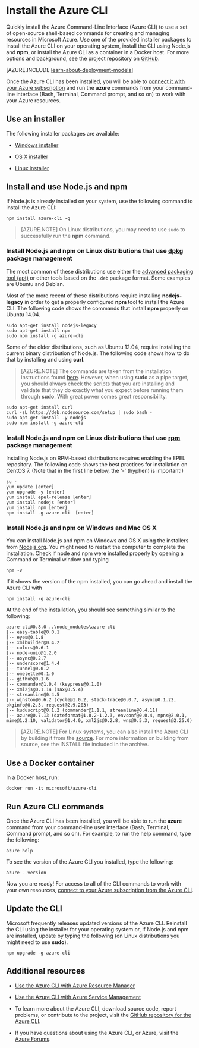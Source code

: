 <properties
	pageTitle="Install the Azure Command-Line Interface | Microsoft Azure"
	description="Install the Azure CLI for Mac, Linux, and Windows to start using Azure services"
	editor=""
	manager="timlt"
	documentationCenter=""
	authors="dlepow"
	services=""
	tags="azure-resource-manager,azure-service-management"/>

<tags
	ms.service="multiple"
	ms.workload="multiple"
	ms.tgt_pltfrm="command-line-interface"
	ms.devlang="na"
	ms.topic="article"
	ms.date="01/08/2016"
	ms.author="danlep"/>

# Install the Azure CLI

Quickly install the Azure Command-Line Interface (Azure CLI) to use a set of open-source shell-based commands for creating and managing resources in Microsoft Azure. Use one of the provided installer packages to install the Azure CLI on your operating system, install the CLI using Node.js and **npm**, or install the Azure CLI as a container in a Docker host. For more options and background, see the project repository on [GitHub](https://github.com/azure/azure-xplat-cli).

[AZURE.INCLUDE [learn-about-deployment-models](../includes/learn-about-deployment-models-both-include.md)]

Once the Azure CLI has been installed, you will be able to [connect it with your Azure subscription](xplat-cli-connect.md) and run the **azure** commands from your command-line interface (Bash, Terminal, Command prompt, and so on) to work with your Azure resources.




## Use an installer

The following installer packages are available:

* [Windows installer][windows-installer]

* [OS X installer](http://go.microsoft.com/fwlink/?LinkId=252249)

* [Linux installer][linux-installer]


## Install and use Node.js and npm

If Node.js is already installed on your system, use the following command to install the Azure CLI:

	npm install azure-cli -g

> [AZURE.NOTE] On Linux distributions, you may need to use `sudo` to successfully run the __npm__ command.

### Install Node.js and npm on Linux distributions that use [dpkg](http://en.wikipedia.org/wiki/Dpkg) package management

The most common of these distributions use either the [advanced packaging tool (apt)](http://en.wikipedia.org/wiki/Advanced_Packaging_Tool) or other tools based on the `.deb` package format. Some examples are Ubuntu and Debian.

Most of the more recent of these distributions require installing **nodejs-legacy** in order to get a properly configured **npm** tool to install the Azure CLI. The following code shows the commands that install **npm** properly on Ubuntu 14.04.

	sudo apt-get install nodejs-legacy
	sudo apt-get install npm
	sudo npm install -g azure-cli

Some of the older distributions, such as Ubuntu 12.04, require installing the current binary distribution of Node.js. The following code shows how to do that by installing and using **curl**.

>[AZURE.NOTE] The commands are taken from the installation instructions found [here](https://github.com/joyent/node/wiki/installing-node.js-via-package-manager). However, when using **sudo** as a pipe target, you should always check the scripts that you are installing and validate that they do exactly what you expect before running them through **sudo**. With great power comes great responsibility.

	sudo apt-get install curl
	curl -sL https://deb.nodesource.com/setup | sudo bash -
	sudo apt-get install -y nodejs
	sudo npm install -g azure-cli

### Install Node.js and npm on Linux distributions that use [rpm](http://en.wikipedia.org/wiki/RPM_Package_Manager) package management

Installing Node.js on RPM-based distributions requires enabling the EPEL repository. The following code shows the best practices for installation on CentOS 7. (Note that in the first line below, the '-' (hyphen) is important!)

	su -
	yum update [enter]
	yum upgrade –y [enter]
	yum install epel-release [enter]
	yum install nodejs [enter]
	yum install npm [enter]
	npm install -g azure-cli  [enter]

### Install Node.js and npm on Windows and Mac OS X

You can install Node.js and npm on Windows and OS X using the installers from [Nodejs.org](https://nodejs.org/en/download/). You might need to restart the computer to complete the installation. Check if node and npm were installed properly by opening a Command or Terminal window and typing

	npm -v

If it shows the version of the npm installed, you can go ahead and install the Azure CLI with

	npm install -g azure-cli

At the end of the installation, you should see something similar to the following:

	azure-cli@0.8.0 ..\node_modules\azure-cli
	|-- easy-table@0.0.1
	|-- eyes@0.1.8
	|-- xmlbuilder@0.4.2
	|-- colors@0.6.1
	|-- node-uuid@1.2.0
	|-- async@0.2.7
	|-- underscore@1.4.4
	|-- tunnel@0.0.2
	|-- omelette@0.1.0
	|-- github@0.1.6
	|-- commander@1.0.4 (keypress@0.1.0)
	|-- xml2js@0.1.14 (sax@0.5.4)
	|-- streamline@0.4.5
	|-- winston@0.6.2 (cycle@1.0.2, stack-trace@0.0.7, async@0.1.22, pkginfo@0.2.3, request@2.9.203)
	|-- kuduscript@0.1.2 (commander@1.1.1, streamline@0.4.11)
	|-- azure@0.7.13 (dateformat@1.0.2-1.2.3, envconf@0.0.4, mpns@2.0.1, mime@1.2.10, validator@1.4.0, xml2js@0.2.8, wns@0.5.3, request@2.25.0)

>[AZURE.NOTE] For Linux systems, you can also install the Azure CLI by building it from the [source](http://go.microsoft.com/fwlink/?linkid=253472). For more information on building from source, see the INSTALL file included in the archive.

## Use a Docker container

In a Docker host, run:

```
docker run -it microsoft/azure-cli
```

## Run Azure CLI commands
Once the Azure CLI has been installed, you will be able to run the **azure** command from your command-line user interface (Bash, Terminal, Command prompt, and so on). For example, to run the help command, type the following:

```
azure help
```

To see the version of the Azure CLI you installed, type the following:

```
azure --version
```

Now you are ready! For access to all of the CLI commands to work with your own resources, [connect to your Azure subscription from the Azure CLI](xplat-cli-connect.md).

## Update the CLI

Microsoft frequently releases updated versions of the Azure CLI. Reinstall the CLI using the installer for your operating system or, if Node.js and npm are installed, update by typing the following (on Linux distributions you might need to use **sudo**).

```
npm upgrade -g azure-cli
```

## Additional resources

* [Use the Azure CLI with Azure Resource Manager][cliarm]

* [Use the Azure CLI with Azure Service Management][cliasm]

* To learn more about the Azure CLI, download source code, report problems, or contribute to the project, visit the [GitHub repository for the Azure CLI](https://github.com/azure/azure-xplat-cli).

* If you have questions about using the Azure CLI, or Azure, visit the [Azure Forums](https://social.msdn.microsoft.com/Forums/en-US/home?forum=azurescripting).



[mac-installer]: http://go.microsoft.com/fwlink/?LinkId=252249
[windows-installer]: http://go.microsoft.com/?linkid=9828653&clcid=0x409
[linux-installer]: http://go.microsoft.com/fwlink/?linkid=253472
[cliasm]: virtual-machines/virtual-machines-command-line-tools.md
[cliarm]: virtual-machines/xplat-cli-azure-resource-manager.md
